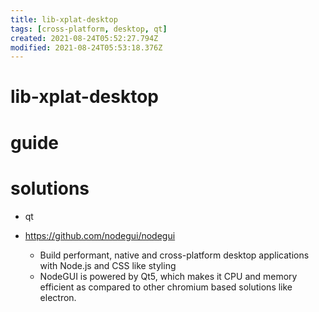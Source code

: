 ```yaml
---
title: lib-xplat-desktop
tags: [cross-platform, desktop, qt]
created: 2021-08-24T05:52:27.794Z
modified: 2021-08-24T05:53:18.376Z
---
```


# lib-xplat-desktop

# guide

# solutions
- qt

- https://github.com/nodegui/nodegui
  - Build performant, native and cross-platform desktop applications with Node.js and CSS like styling
  - NodeGUI is powered by Qt5, which makes it CPU and memory efficient as compared to other chromium based solutions like electron.

